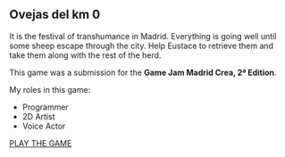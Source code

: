 ## Ovejas del km 0
It is the festival of transhumance in Madrid. Everything is going well until some sheep escape through the city. Help Eustace to retrieve them and take them along with the rest of the herd.

This game was a submission for the 	**Game Jam Madrid Crea, 2ª Edition**.	

My roles in this game:
- Programmer
- 2D Artist
- Voice Actor

[PLAY THE GAME](https://nenrei.itch.io/ovejaskm0)
